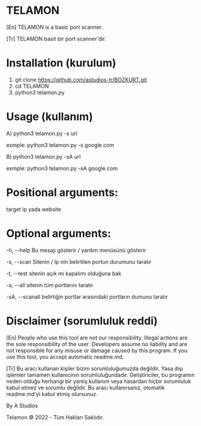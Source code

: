 # TELAMON

[En] TELAMON is a basic port scanner.

[Tr] TELAMON basit bir port scanner'dır.

# Installation (kurulum)

1) git clone https://github.com/astudios-tr/BOZKURT.git
2) cd TELAMON
3) python3 telamon.py

# Usage (kullanım)

A) python3 telamon.py -s url

exmple: python3 telamon.py -s google.com

B) python3 telamon.py -sA url

exmple: python3 telamon.py -sA google.com

# Positional arguments:

  target          ip yada website

# Optional arguments:
  -h, --help      Bu mesajı gösterir / yardım menüsünü gösterir
  
  -s, --scan      Sitenin / Ip nin belirtilen portun durumunu taratır
  
  -t, --test      sitenin açık mı kapalımı olduğuna bak
  
  -a, --all       sitenin tüm portlarını taratır
  
  -sA, --scanall  belirtiğin portlar arasındaki portların dumunu taratır

# Disclaimer (sorumluluk reddi)

[En] People who use this tool are not our responsibility. Illegal actions are the sole responsibility of the user .Developers assume no liability and are not responsible for any misuse or damage caused by this program. If you use this tool, you accept automatic readme.md.

[Tr] Bu aracı kullanan kişiler bizim sorumluluğumuzda değildir. Yasa dışı işlemler tamamen kullanıcının sorumluluğundadır. Geliştiriciler, bu programın neden olduğu herhangi bir yanlış kullanım veya hasardan hiçbir sorumluluk kabul etmez ve sorumlu değildir. Bu aracı kullanırsanız, otomatik readme.md'yi kabul etmiş olursunuz.



By A Studios

Telamon ©️ 2022 - Tüm Hakları Saklıdır.
